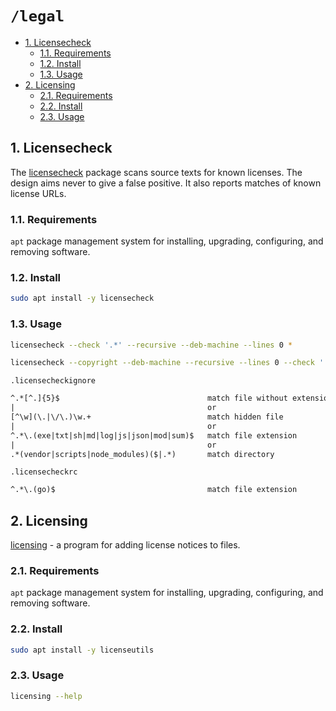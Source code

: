 # `/legal`

- [1. Licensecheck](#1-licensecheck)
  - [1.1. Requirements](#11-requirements)
  - [1.2. Install](#12-install)
  - [1.3. Usage](#13-usage)
- [2. Licensing](#2-licensing)
  - [2.1. Requirements](#21-requirements)
  - [2.2. Install](#22-install)
  - [2.3. Usage](#23-usage)

## 1. Licensecheck

The [licensecheck](https://github.com/google/licensecheck) package scans source texts for known licenses. The design aims never to give a false positive. It also reports matches of known license URLs.

### 1.1. Requirements

`apt` package management system for installing, upgrading, configuring, and removing software.

### 1.2. Install

```bash
sudo apt install -y licensecheck
```

### 1.3. Usage

```bash
licensecheck --check '.*' --recursive --deb-machine --lines 0 *

licensecheck --copyright --deb-machine --recursive --lines 0 --check '.*' --ignore '.*\.ttf$' -- *
```

`.licensecheckignore`

```txt
^.*[^.]{5}$                                 match file without extension
|                                           or
[^\w](\.|\/\.)\w.+                          match hidden file
|                                           or
^.*\.(exe|txt|sh|md|log|js|json|mod|sum)$   match file extension
|                                           or
.*(vendor|scripts|node_modules)($|.*)       match directory
```

`.licensecheckrc`

```txt
^.*\.(go)$                                  match file extension
```

## 2. Licensing

[licensing](https://code.tools/man/1/licensing/) - a program for adding license notices to files.

### 2.1. Requirements

`apt` package management system for installing, upgrading, configuring, and removing software.

### 2.2. Install

```bash
sudo apt install -y licenseutils
```

### 2.3. Usage

```bash
licensing --help
```

